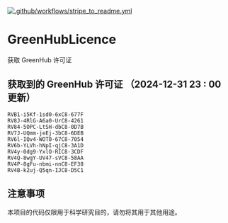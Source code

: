 [![.github/workflows/stripe_to_readme.yml](https://github.com/zjx-kimi/GreenHubLicence/actions/workflows/stripe_to_readme.yml/badge.svg)](https://github.com/zjx-kimi/GreenHubLicence/actions/workflows/stripe_to_readme.yml)
# GreenHubLicence
获取 GreenHub 许可证
## 获取到的 GreenHub 许可证 （2024-12-31 23 : 00 更新）
```
RVB1-i5Kf-1sd0-6xC8-677F
RV8J-4RlG-A6a0-UrC8-4261
RV84-5OPC-LtSH-dbC8-0D7B
RV7J-UQmm-jeEj-3bC8-6DEB
RV6l-IQv4-WOT0-67C8-7054
RV6b-YLVh-hNpI-qjC8-3A1D
RV4y-0dg9-YxlO-RIC8-3CDF
RV4Q-8wgY-UV47-sVC8-58AA
RV4P-8gFu-nbmi-nnC8-EF38
RV4B-k2uj-Q5qn-IJC8-D5C1
```

## 注意事项

本项目的代码仅限用于科学研究目的，请勿将其用于其他用途。

